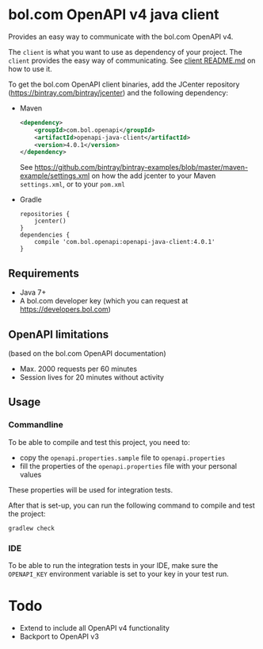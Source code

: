bol.com OpenAPI v4 java client
===========================================

Provides an easy way to communicate with the bol.com OpenAPI v4.

The `client` is what you want to use as dependency of your project. The `client` provides the easy way of communicating. See [client README.md](subprojects/client/README.md) on how to use it.

To get the bol.com OpenAPI client binaries, add the JCenter repository (https://bintray.com/bintray/jcenter) and the following dependency:

- Maven
  
  ```xml
  <dependency>
      <groupId>com.bol.openapi</groupId>
      <artifactId>openapi-java-client</artifactId>
      <version>4.0.1</version>
  </dependency>
  ```

  See https://github.com/bintray/bintray-examples/blob/master/maven-example/settings.xml on how the add jcenter to your Maven `settings.xml`, or to your `pom.xml`
  
- Gradle
  
  ```
  repositories {
      jcenter()
  }
  dependencies {
      compile 'com.bol.openapi:openapi-java-client:4.0.1'
  }
  ```

Requirements
------------
- Java 7+
- A bol.com developer key (which you can request at https://developers.bol.com)

OpenAPI limitations
-------------------
(based on the bol.com OpenAPI documentation)

- Max. 2000 requests per 60 minutes
- Session lives for 20 minutes without activity

Usage
-----

### Commandline
To be able to compile and test this project, you need to:

- copy the `openapi.properties.sample` file to `openapi.properties`
- fill the properties of the `openapi.properties` file with your personal values

These properties will be used for integration tests.

After that is set-up, you can run the following command to compile and test the project:

    gradlew check

### IDE
To be able to run the integration tests in your IDE, make sure the `OPENAPI_KEY` environment variable is set to your key in your test run.

Todo
====
- Extend to include all OpenAPI v4 functionality
- Backport to OpenAPI v3
